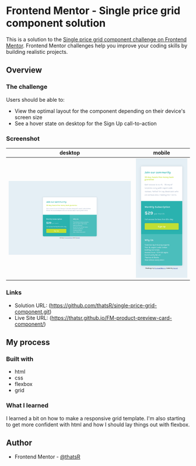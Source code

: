 # Frontend Mentor - Single price grid component solution

This is a solution to the [Single price grid component challenge on Frontend Mentor](https://www.frontendmentor.io/challenges/single-price-grid-component-5ce41129d0ff452fec5abbbc). Frontend Mentor challenges help you improve your coding skills by building realistic projects. 

## Overview

### The challenge

Users should be able to:

- View the optimal layout for the component depending on their device's screen size
- See a hover state on desktop for the Sign Up call-to-action

### Screenshot

| desktop | mobile |
| --- | --- |
| ![](./desktop.png) | ![](./mobile.png) |

### Links

- Solution URL: (https://github.com/thatsR/single-price-grid-component.git)
- Live Site URL: (https://thatsr.github.io/FM-product-preview-card-component/)

## My process

### Built with

- html
- css
- flexbox
- grid

### What I learned

I learned a bit on how to make a responsive grid template. I'm also starting to get more confident with html and how I should lay things out with flexbox.

## Author

- Frontend Mentor - [@thatsR](https://www.frontendmentor.io/profile/thatsR)
